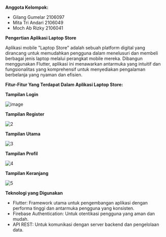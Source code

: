 **Anggota Kelompok:**
- Gilang Gumelar 2106097
- Mita Tri Andari 2106049
- Moch Ab Rizky 2106041

**Pengertian Aplikasi Laptop Store**

Aplikasi mobile "Laptop Store" adalah sebuah platform digital 
yang dirancang untuk memudahkan pengguna dalam menelusuri 
dan membeli berbagai jenis laptop melalui perangkat mobile mereka. 
Dibangun menggunakan Flutter, aplikasi ini menawarkan antarmuka yang intuitif 
dan fungsionalitas yang komprehensif untuk menyediakan pengalaman berbelanja yang nyaman dan efisien.

**Fitur-Fitur Yang Terdapat Dalam Aplikasi Laptop Store:**

**Tampilan Login**

![image](https://github.com/ndrapril/Aplikasi-Laptop-Store/assets/127018056/8ffc84aa-771e-40d9-97fe-3012293abbb9)

**Tampilan Register**

![2](https://github.com/2106097/Aplikasi-Laptop-Store/assets/127018056/424a5436-3950-4230-a484-86b197b5a8a1)

**Tampilan Utama** 

![3](https://github.com/2106097/Aplikasi-Laptop-Store/assets/127018056/341b9be3-2caa-453f-8f79-b77cc8aa3b77)


**Tampilan Profil**

![4](https://github.com/2106097/Aplikasi-Laptop-Store/assets/127018056/c6e22f83-80e5-46f8-9ace-dca2bc1f0a8f)


**Tampilan Keranjang**

![5](https://github.com/2106097/Aplikasi-Laptop-Store/assets/127018056/4b742ad7-3574-45c2-b683-2ea4cfed3a17)


**Teknologi yang Digunakan**
-	Flutter: Framework utama untuk pengembangan aplikasi dengan performa tinggi dan antarmuka pengguna yang konsisten.
-	Firebase Authentication: Untuk otentikasi pengguna yang aman dan mudah.
-	API REST: Untuk komunikasi dengan server backend dan pengelolaan data.
